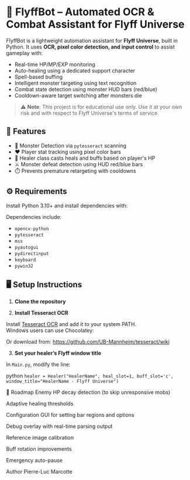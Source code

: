# 🧠 FlyffBot – Automated OCR & Combat Assistant for Flyff Universe

FlyffBot is a lightweight automation assistant for **Flyff Universe**, built in Python. It uses **OCR, pixel color detection, and input control** to assist gameplay with:

- Real-time HP/MP/EXP monitoring  
- Auto-healing using a dedicated support character  
- Spell-based buffing  
- Intelligent monster targeting using text recognition  
- Combat state detection using monster HUD bars (red/blue)  
- Cooldown-aware target switching after monsters die  

> ⚠️ **Note**: This project is for educational use only. Use it at your own risk and with respect to Flyff Universe's terms of service.

## 📁 Features

- 🎯 Monster Detection via `pytesseract` scanning
- ❤️ Player stat tracking using pixel color bars
- 🧙 Healer class casts heals and buffs based on player's HP
- ⚔️ Monster defeat detection using HUD red/blue bars
- ⏱️ Prevents premature retargeting with cooldowns

## ⚙️ Requirements

Install Python 3.10+ and install dependencies with:


Dependencies include:
- `opencv-python`
- `pytesseract`
- `mss`
- `pyautogui`
- `pydirectinput`
- `keyboard`
- `pywin32`

## 🖥️ Setup Instructions

1. **Clone the repository**


2. **Install Tesseract OCR**

Install [Tesseract OCR](https://github.com/tesseract-ocr/tesseract) and add it to your system PATH.  
Windows users can use Chocolatey:


Or download from: https://github.com/UB-Mannheim/tesseract/wiki

3. **Set your healer’s Flyff window title**

In `Main.py`, modify the line:

python
```healer = Healer("HealerName", heal_slot=1, buff_slot='c', window_title="HealerName - Flyff Universe")```


🔭 Roadmap
 Enemy HP decay detection (to skip unresponsive mobs)

 Adaptive healing thresholds

 Configuration GUI for setting bar regions and options

 Debug overlay with real-time parsing output

 Reference image calibration

 Buff rotation improvements

 Emergency auto-pause

Author
Pierre-Luc Marcotte
